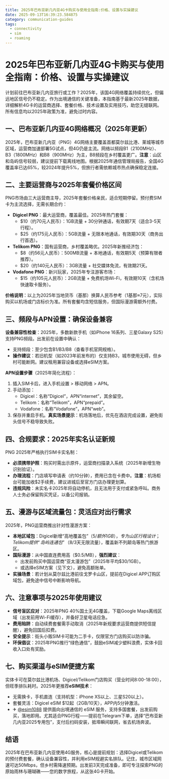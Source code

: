 ```yaml
---
title: 2025年巴布亚新几内亚4G卡购买与使用全指南:价格、设置与实操建议
date: 2025-09-13T16:39:23.584875
category: communication-guides
tags:
  - connectivity
  - sim
  - roaming
---
```


# 2025年巴布亚新几内亚4G卡购买与使用全指南：价格、设置与实操建议

计划前往巴布亚新几内亚旅行或工作？2025年，该国4G网络覆盖持续优化，但偏远地区信号仍不稳定。作为出境通信的关键准备，本指南基于最新2025年数据，详细解析4G卡的运营商选择、套餐价格、技术设置及实用技巧，助您无缝联网。所有信息均以2025年政策为准，避免过时内容。

## 一、巴布亚新几内亚4G网络概况（2025年更新）

2025年，巴布亚新几内亚（PNG）4G网络主要覆盖首都莫尔兹比港、莱城等城市区域，运营商加速部署5G试点，但4G仍是主流。网络以频段B1（2100MHz）、B3（1800MHz）和B8（900MHz）为主，B8频段在乡村覆盖更广。**注意**：山区和岛屿信号较弱，建议提前下载离线地图。根据2025年通信管理局报告，全国4G覆盖率已达65%，较2024年提升5%，但旅行者需依赖城市热点确保稳定连接。

## 二、主要运营商与2025年套餐价格区间

PNG市场由三大运营商主导，2025年套餐价格亲民，适合短期停留。预付费SIM卡为主流选择，无需长期合约：

- **Digicel PNG**：最大运营商，覆盖最佳。2025年热门套餐：
  - $10（约70元人民币）：1GB流量 + 30分钟通话，有效期7天（适合3-5天行程）。
  - $25（约175元人民币）：5GB流量 + 无限本地通话，有效期30天（商务出行首选）。
- **Telikom PNG**：国有运营商，乡村覆盖略优。2025年新推经济包：
  - $8（约56元人民币）：500MB流量 + 本地通话，有效期5天（预算有限者推荐）。
  - $20（约140元人民币）：3GB流量 + 社交媒体免流，有效期21天。
- **Vodafone PNG**：新兴玩家，2025年专注游客市场：
  - $15（约105元人民币）：2GB流量 + 免费机场Wi-Fi，有效期10天（含机场快速取卡服务）。

**价格说明**：以上为2025年当地货币（基那）换算人民币参考（1基那≈7元），实际购买以机场或门店标价为准。所有套餐均含短信服务，但国际漫游需额外付费。

## 三、频段与APN设置：确保设备兼容

**设备兼容性检查**：2025年，多数新款手机（如iPhone 16系列、三星Galaxy S25）支持PNG频段。出发前在设置中确认：
- 支持频段：至少包含B1/B3/B8（查看手机官网规格）。
- **操作建议**：若旧机型（如2023年前发布的）仅支持B3，城市使用无碍，但乡村可能断网。建议租用兼容设备或选择eSIM方案。

**APN设置步骤**（2025年简化流程）：
1. 插入SIM卡后，进入手机设置 > 移动网络 > APN。
2. 手动添加：
   - Digicel：名称“Digicel”，APN“internet”，其余留空。
   - Telikom：名称“Telikom”，APN“prepaid”。
   - Vodafone：名称“Vodafone”，APN“web”。
3. 保存并重启手机。**真实场景提示**：机场落地后，优先在酒店完成设置，避免街头信号不稳导致失败。

## 四、合规要求：2025年实名认证新规

PNG 2025年严格执行SIM卡实名制：
- **必须携带护照**：购买时需出示原件，运营商扫描录入系统（2025年新增生物识别验证）。
- **办理流程**：门店填写申请表（约10分钟），费用已含在卡费中。**注意**：机场柜台可能加收$2手续费，建议进城后至官方门店办理更划算。
- **违规风险**：未实名卡2025年将自动停机，且无法用于支付或紧急呼叫。商务人士务必保留购买凭证，以备公司报销。

## 五、漫游与区域流量包：灵活应对出行需求

2025年，PNG运营商推出针对性漫游方案：
- **本地区域包**：Digicel新增“高地覆盖包”（$5/额外1GB），专为山区行程设计；Telikom提供“岛屿连通包”（$8/3天无限流量），覆盖新不列颠岛等热门旅游区。
- **国际漫游**：从中国直连费用高（$0.5/MB），**强烈建议**：
  - 出发前购买中国运营商“亚太漫游包”（2025年平均$30/1GB）。
  - 或选择eSIM方案（见下文），避免高额账单。
- **实操场景**：若计划从莫尔兹比港前往戈罗卡山区，提前在Digicel APP订购区域包，避免途中信号中断影响导航。

## 六、注意事项与2025年使用建议

- **信号盲区应对**：2025年PNG 40%国土无4G覆盖，下载Google Maps离线区域（出发前用Wi-Fi缓存），并备好卫星电话应急。
- **费用陷阱**：自动续费套餐需手动取消（2025年新规要求运营商提供短信提醒），避免回国后扣费。
- **安全提示**：街头小贩SIM卡可能为二手卡，仅限官方门店购买以防诈骗。
- **环保倡议**：2025年PNG推行“绿色通信”，鼓励eSIM减少塑料浪费，实体卡回收入口处有奖励。

## 七、购买渠道与eSIM便捷方案

实体卡可在莫尔兹比港机场、Digicel/Telikom门店购买（营业时间8:00-18:00），但旺季排队耗时。2025年更推荐**eSIM技术**：
- 无需换卡，手机直连（支持机型：iPhone XS以上、三星S20以上）。
- 套餐灵活：Digicel eSIM $12起（2GB/10天），APP内5分钟激活。
- ✈ [@esim1088](https://t.me/s/esim1088) 提供面向出境通信的 eSIM 服务，支持多国套餐，出发前购买，落地即用。尤其适合PNG行程——提前在Telegram下单，选择“巴布亚新几内亚2025专用包”，支付后扫码安装，抵埠瞬间联网，省去机场奔波。

## 结语

2025年在巴布亚新几内亚使用4G服务，核心是提前规划：选择Digicel或Telikom的预付费套餐，确认设备兼容性，并利用eSIM规避实名排队。记住，城市区域网速可达50Mbps，但乡村需降速预期。出发前3天完成准备，即可专注探索PNG的原始雨林与珊瑚礁——您的数字旅程，从这张4G卡开始。